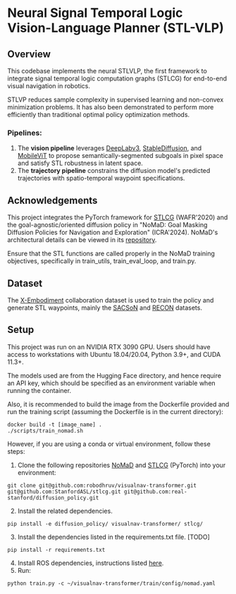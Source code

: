 # Neural Signal Temporal Logic Vision-Language Planner (STL-VLP)

## Overview
This codebase implements the neural STLVLP, the first framework to integrate signal temporal logic computation graphs (STLCG) for end-to-end visual navigation in robotics.  

STLVP reduces sample complexity in supervised learning and non-convex minimization problems. It has also been demonstrated to perform more efficiently than traditional optimal policy optimization methods.  

### Pipelines: 
  1) The **vision pipeline** leverages [DeepLabv3](https://arxiv.org/abs/1706.05587), [StableDiffusion](https://github.com/CompVis/stable-diffusion), and [MobileViT](https://arxiv.org/abs/2110.02178) to propose semantically-segmented subgoals in pixel space and satisfy STL robustness in latent space.  
  2) The **trajectory pipeline** constrains the diffusion model's predicted trajectories with spatio-temporal waypoint specifications.  

## Acknowledgements

This project integrates the PyTorch framework for [STLCG](https://arxiv.org/abs/2008.00097) (WAFR'2020) and the goal-agnostic/oriented diffusion policy in "NoMaD: Goal Masking Diffusion Policies for Navigation and Exploration" (ICRA'2024). NoMaD's architectural details can be viewed in its [repository](https://github.com/robodhruv/visualnav-transformer/).

Ensure that the STL functions are called properly in the NoMaD training objectives, specifically in train_utils, train_eval_loop, and train.py.  

## Dataset
The [X-Embodiment](https://robotics-transformer-x.github.io/) collaboration dataset is used to train the policy and generate STL waypoints, mainly the [SACSoN](https://sites.google.com/view/sacson-review/home) and [RECON](https://sites.google.com/view/recon-robot/dataset) datasets.  

## Setup

This project was run on an NVIDIA RTX 3090 GPU. Users should have access to workstations with Ubuntu 18.04/20.04, Python 3.9+, and CUDA 11.3+.  

The models used are from the Hugging Face directory, and hence require an API key, which should be specified as an environment variable when running the container.  

Also, it is recommended to build the image from the Dockerfile provided and run the training script (assuming the Dockerfile is in the current directory):  
```
docker build -t [image_name] .
./scripts/train_nomad.sh
```

However, if you are using a conda or virtual environment, follow these steps: 

1. Clone the following repositories [NoMaD](https://github.com/robodhruv/visualnav-transformer/) and [STLCG](https://github.com/StanfordASL/stlcg/) (PyTorch) into your environment:
```
git clone git@github.com:robodhruv/visualnav-transformer.git git@github.com:StanfordASL/stlcg.git git@github.com:real-stanford/diffusion_policy.git
```

2. Install the related dependencies.
```
pip install -e diffusion_policy/ visualnav-transformer/ stlcg/
```

3. Install the dependencies listed in the requirements.txt file. [TODO]
```
pip install -r requirements.txt
```

4. Install ROS dependencies, instructions listed [here](https://wiki.ros.org/noetic/Installation/Ubuntu).
5. Run:
```
python train.py -c ~/visualnav-transformer/train/config/nomad.yaml
```
